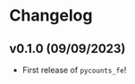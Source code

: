 # Changelog

<!--next-version-placeholder-->

## v0.1.0 (09/09/2023)

- First release of `pycounts_fe`!